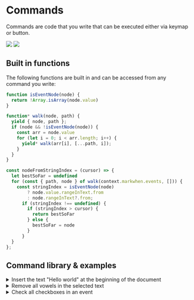 # Commands

Commands are code that you write that can be executed either via keymap or button.

![](/images/commands1.png)
![](/images/commands2.png)

## Built in functions

The following functions are built in and can be accessed from any command you write:

```js
function isEventNode(node) {
  return !Array.isArray(node.value)
}

function* walk(node, path) {
  yield { node, path };
  if (node && !isEventNode(node)) {
    const arr = node.value
    for (let i = 0; i < arr.length; i++) {
      yield* walk(arr[i], [...path, i]);
    }
  }
}

const nodeFromStringIndex = (cursor) => {
  let bestSoFar = undefined
  for (const { path, node } of walk(context.markwhen.events, [])) {
    const stringIndex = isEventNode(node)
        ? node.value.rangeInText.from
        : node.rangeInText?.from;
      if (stringIndex !== undefined) {
        if (stringIndex > cursor) {
          return bestSoFar
        } else {
          bestSoFar = node
        }
      }
  }
};
```

## Command library & examples

<details><summary>Insert the text "Hello world" at the beginning of the document</summary>

```js
return {
  changes: [
    {
      insert: "Hello, world!",
      from: 0,
    },
  ],
};
```
</details>
<details><summary>Remove all vowels in the selected text</summary>

```js
const selection = context.editor.selections.main;

if (selection.from === selection.to) {
  return;
}

const selectedText = context.text.substring(selection.from, selection.to);

return {
  changes: [
    {
      insert: selectedText.replaceAll(/[aeiou]/g, ""),
      from: selection.from,
      to: selection.to,
    },
  ],
};
```
</details>
<details><summary>
Check all checkboxes in an event</summary>

```js
const node = nodeFromStringIndex(context.editor.selections.main.from)

if (!node || !isEventNode(node)) {
  return
}
const { from, to } = node.value.rangeInText

const eventString = context
  .text
  .substring(from, to)

const replaced = eventString.split('\n').map(s => {
  return s.replace(/^\s*- \[ ?\]/, "- [x]")
}).join('\n')

return {
  changes: [{
    insert: replaced,
    from, to
  }]
}
```
</details>
